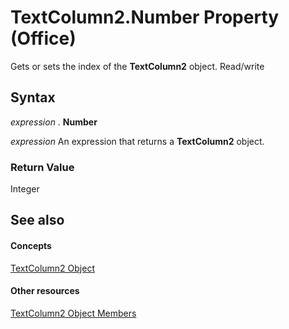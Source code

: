 
# TextColumn2.Number Property (Office)

Gets or sets the index of the  **TextColumn2** object. Read/write


## Syntax

 _expression_ . **Number**

 _expression_ An expression that returns a **TextColumn2** object.


### Return Value

Integer


## See also


#### Concepts


[TextColumn2 Object](631387c1-2b7a-6c98-d05f-c054434c8b9d.md)
#### Other resources


[TextColumn2 Object Members](adfe4540-26e2-b315-6396-313169d503c6.md)
